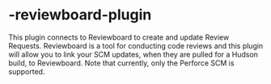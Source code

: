 -reviewboard-plugin
===================

This plugin connects to Reviewboard to create and update Review Requests.        Reviewboard is a tool for conducting code reviews and this plugin will        allow you to link your SCM updates, when they are pulled for a Hudson build,        to Reviewboard. Note that currently, only the Perforce SCM is supported.